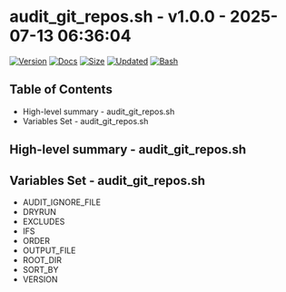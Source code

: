 # audit_git_repos.sh - v1.0.0 - 2025-07-13 06:36:04

[![Version](https://img.shields.io/badge/version-1.0.0-purple.svg)](./audit_git_repos.sh)
[![Docs](https://img.shields.io/badge/docs-generated-orange.svg)](./docs/audit_git_repos.md)
[![Size](https://img.shields.io/badge/size-3.5KB-yellow)](./audit_git_repos.sh)
[![Updated](https://img.shields.io/badge/updated-2025--07--13-blue)](./audit_git_repos.sh)
[![Bash](https://img.shields.io/badge/bash-5--2--21-red)](https://www.gnu.org/software/bash/)

## Table of Contents
- High-level summary - audit_git_repos.sh
- Variables Set - audit_git_repos.sh

## High-level summary - audit_git_repos.sh


## Variables Set - audit_git_repos.sh
- AUDIT_IGNORE_FILE
- DRYRUN
- EXCLUDES
- IFS
- ORDER
- OUTPUT_FILE
- ROOT_DIR
- SORT_BY
- VERSION
